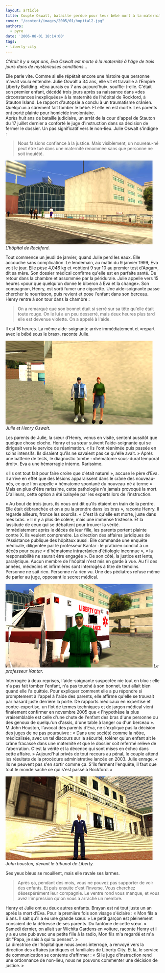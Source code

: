 ```yaml
---
layout: article
title: Couple Oswalt, bataille perdue pour leur bébé mort à la maternité
cover: "/content/images/2005/01/hopital2.jpg"
authors:
  - pyro
date: '2006-08-01 18:14:00'
tags:
- liberty-city
---
```


_C’était il y a sept ans, Eva Oswalt est morte à la maternité à l'âge de trois jours dans de mystérieuses conditions..._

Elle parle vite. Comme si elle répétait encore une histoire que personne n'avait voulu entendre. Julie Oswalt a 34 ans, elle vit et travaille à l’Empire Liberty Building. «Eva aurais eu 7 ans aujourd’hui», souffle-t-elle. C'était son premier enfant, décédé trois jours après sa naissance dans «des circonstances inexpliquées» à la maternité de l’hôpital de Rockford, à Stauton Island. Le rapport d'autopsie a conclu à un traumatisme crânien. Quelqu'un a sûrement fait tomber le bébé. Et elle en est morte. Les parents ont porté plainte pour homicide involontaire.  
Après huit ans de bataille judiciaire, un arrêt de la cour d'appel de Stauton du 17 juillet dernier a conforté le juge d'instruction dans sa décision de fermer le dossier. Un pas significatif vers le non-lieu. Julie Oswalt s'indigne :

> Nous faisions confiance à la justice. Mais visiblement, un nouveau-né peut être tué dans une maternité renommée sans que personne ne soit inquiété.

![L'hôpital de Rockford.](/content/images/2005/01/hopilal.jpg)
_L'hôpital de Rockford._

Tout commence un jeudi de janvier, quand Julie perd les eaux. Elle accouche sans complication. Le lendemain, au matin du 9 janvier 1999, Eva voit le jour. Elle pèse 4,046 kg et «obtient 9 sur 10 au premier test d'Apgar», dit sa mère. Son dossier médical confirme qu'elle est en parfaite santé. De retour dans la chambre et assommée par la péridurale. Julie appelle vers 15 heures «pour que quelqu'un donne le biberon à Eva et la change». Son compagnon, Henry, est sorti fumer une cigarette. Une aide-soignante passe chercher le nourrisson, puis revient et pose l'enfant dans son berceau. Henry rentre à son tour dans la chambre :

> On a remarqué que son bonnet était si serré sur sa tête qu'elle était toute rouge. On le lui a un peu desserré, mais deux heures plus tard elle est devenue violette. On a appelé à l'aide.

Il est 16 heures. La même aide-soignante arrive immédiatement et «repart avec le bébé sous le bras», raconte Julie.

![Julie et Henry Oswalt.](/content/images/2005/01/couple_oswalt.jpg)
_Julie et Henry Oswalt._

Les parents de Julie, la sœur d’Henry, venus en visite, sentent aussitôt que quelque chose cloche. Henry et sa sœur suivent l'aide-soignante qui se dirigeait vers le service de réanimation. « Ils l'ont réanimée puis passée en soins intensifs. Ils disaient qu'ils ne savaient pas ce qu'elle avait. » Après une batterie de tests, le diagnostic tombe : «hématome sous-dural temporal droit». Eva a une hémorragie interne. Rarissime.

« Ils ont tout fait pour faire croire que c'était naturel », accuse le père d’Eva. Il arrive en effet que des lésions apparaissent dans le crâne des nouveau-nés, ce que l'on appelle « hématome spontané du nouveau-né à terme » Mais en plus d'être rarissime, cette pathologie n'a jamais provoqué la mort. D'ailleurs, cette option a été balayée par les experts lors de l'instruction.

« Au bout de trois jours, ils nous ont dit qu'ils étaient en train de la perdre. Elle était débranchée et on a pu la prendre dans les bras », raconte Henry. Il regarde ailleurs, fronce les sourcils. « C'est là qu'elle est morte, juste dans mes bras. » Il n'y a plus de colère, mais une immense tristesse. Et la lassitude de ceux qui se débattent pour trouver la vérité.  
Immédiatement après le décès de leur fille, les parents portent plainte contre X. Ils veulent comprendre. La direction des affaires juridiques de l'Assistance publique des hôpitaux aussi. Elle commande une enquête médicale, diligentée par le professeur Kantar : le praticien conclut à un décès pour cause « d'hématome intracrânien d'étiologie inconnue », « la responsabilité ne saurait être engagée ». De son côté, la justice est lente, paralytique. Aucun membre de l'hôpital n'est mis en garde à vue. Au fil des années, médecins et infirmières sont interrogés à titre de témoins. Personne ne sait rien. Personne n'a rien vu. Une des pédiatres refuse même de parler au juge, opposant le secret médical.

![Le professeur Kantar.](/content/images/2005/01/docteur.jpg)
_Le professeur Kantar._

Interrogée à deux reprises, l'aide-soignante suspectée nie tout en bloc : elle n'a pas fait tomber l'enfant, n'a pas touché à son bonnet, tout allait bien quand elle l'a quittée. Pour expliquer comment elle a pu répondre si promptement à l'appel à l'aide des parents, elle affirme qu'elle se trouvait par hasard juste derrière la porte. De rapports médicaux en expertise et contre-expertise, un flot de termes techniques et de jargon médical vient finalement confirmer en novembre 2005 que « l'hypothèse la plus vraisemblable est celle d'une chute de l'enfant des bras d'une personne ou des genoux de quelqu'un d'assis, d'une table à langer ou d'un berceau ».  
M John Houston, l'avocat des parents d’Eva, ne s'explique pas la décision des juges de ne pas poursuivre : « Dans une société comme la nôtre, médicalisée, avec un tel discours sur la sécurité, tolérer qu'un enfant ait le crâne fracassé dans une maternité et que le dossier soit refermé relève de l'aberration. C'est la vérité et la décence qui sont mises en échec dans cette affaire. » Aujourd'hui privés de tout recours au pénal, le couple attend les résultats de la procédure administrative lancée en 2003. Julie enrage. « Ils ne peuvent pas s'en sortir comme ça. S'ils ferment l'enquête, il faut que tout le monde sache ce qui s'est passé à Rockford. »

![John houston, devant le tribunal de Liberty.](/content/images/2005/01/avocat_oswalt.jpg)
_John houston, devant le tribunal de Liberty._

Ses yeux bleus se mouillent, mais elle ravale ses larmes.

> Après ça, pendant des mois, vous ne pouvez pas supporter de voir des enfants. Et puis ensuite c'est l'inverse. Vous cherchez désespérément leur compagnie. Le ventre rond vous manque, et vous avez l'impression qu'on vous a arraché un membre.

Henry et Julie ont eu deux autres enfants. Brayan est né tout juste un an après la mort d’Eva. Pour la première fois son visage s'éclaire : « Mon fils a 6 ans. Il sait qu'il a eu une grande sœur. » Le petit garçon est pleinement conscient de la détresse de ses parents. Du fantôme de cette sœur. « Samedi dernier, on allait sur Wichita Gardens en voiture, raconte Henry et il y a eu une pub avec une petite fille à la radio, Mon fils m'a regardé et m'a dit "Papa, je sais à qui tu penses". »  
La directrice de l'hôpital que nous avons interrogé, a renvoyé vers la direction des affaires juridiques et familiales de Liberty City. Et là, le service de communication se contente d'affirmer : « Si le juge d'instruction rend une ordonnance de non-lieu, nous ne pouvons commenter une décision de justice. »